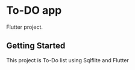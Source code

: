 # To-DO app

 Flutter project.

## Getting Started

This project is To-Do list using Sqlflite and Flutter
